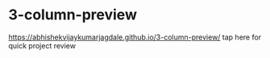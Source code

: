 # 3-column-preview
https://abhishekvijaykumarjagdale.github.io/3-column-preview/  tap here for quick project review
